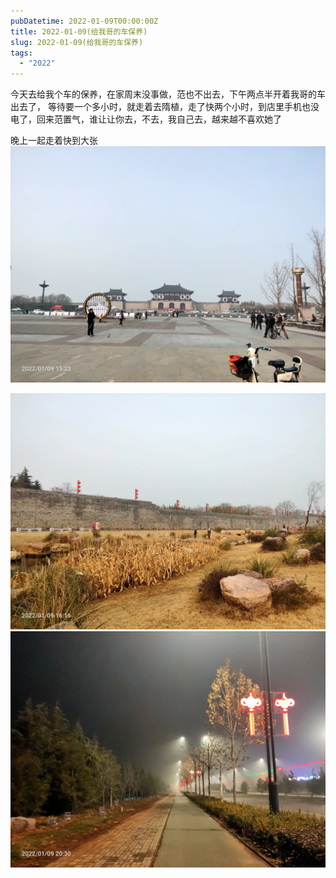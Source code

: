 ```yaml
---
pubDatetime: 2022-01-09T00:00:00Z
title: 2022-01-09(给我哥的车保养)
slug: 2022-01-09(给我哥的车保养)
tags:
  - "2022"
---
```


今天去给我个车的保养，在家周末没事做，范也不出去，下午两点半开着我哥的车出去了，
等待要一个多小时，就走着去隋植，走了快两个小时，到店里手机也没电了，回来范置气，谁让让你去，不去，我自己去，越来越不喜欢她了

晚上一起走着快到大张![](../../img/6904315-575b5bb3930d1b63.jpg)

![](../../img/6904315-edb6caaabf84552c.jpg)
![](../../img/6904315-c3ef50b3b8691811.jpg)
